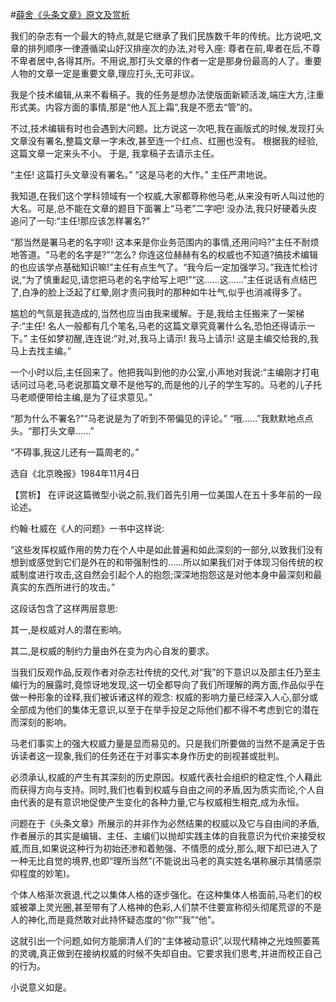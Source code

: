 #[薛舍《头条文章》原文及赏析](https://www.vrrw.net/wx/15256.html)

我们的杂志有一个最大的特点,就是它继承了我们民族数千年的传统。比方说吧,文章的排列顺序一律遵循梁山好汉排座次的办法,对号入座: 尊者在前,卑者在后,不尊不卑者居中,各得其所。不用说,那打头文章的作者一定是那身份最高的人了。重要人物的文章一定是重要文章,理应打头,无可非议。

我是个技术编辑,从来不看稿子。我的任务是想办法使版面新颖活泼,端庄大方,注重形式美。内容方面的事情,那是“他人瓦上霜”,我是不愿去“管”的。

不过,技术编辑有时也会遇到大问题。比方说这一次吧,我在画版式的时候,发现打头文章没有署名,整篇文章一字未改,甚至连一个红点、红圈也没有。 根据我的经验, 这篇文章一定来头不小。 于是, 我拿稿子去请示主任。

“主任! 这篇打头文章没有署名。” “这是马老的大作。” 主任严肃地说。

我知道,在我们这个学科领域有一个权威,大家都尊称他马老,从来没有听人叫过他的大名。可是,总不能在文章的题目下面署上“马老”二字吧! 没办法,我只好硬着头皮追问了一句:“主任!那应该怎样署名?”

“那当然是署马老的名字呗! 这本来是你业务范围内的事情,还用问吗?”主任不耐烦地答道。“马老的名字是?”“怎么? 你连这位赫赫有名的权威也不知道?搞技术编辑的也应该学点基础知识嘛!”主任有点生气了。“我今后一定加强学习。”我连忙检讨说,“为了慎重起见,请您把马老的名字给写上吧!”“这……这……”主任说话有点结巴了,白净的脸上泛起了红晕,刚才责问我时的那种如牛壮气,似乎也消减得多了。

尴尬的气氛是我造成的,当然也应当由我来缓解。于是,我给主任搬来了一架梯子:“主任! 名人一般都有几个笔名,马老的这篇文章究竟署什么名,恐怕还得请示一下。” 主任如梦初醒,连连说:“对,对,我马上请示! 我马上请示! 这是主编交给我的,我马上去找主编。”

一个小时以后,主任回来了。他把我叫到他的办公室,小声地对我说:“主编刚才打电话问过马老,马老说那篇文章不是他写的,而是他的儿子的学生写的。马老的儿子托马老顺便带给主编,是为了征求意见。”

“那为什么不署名?”“马老说是为了听到不带偏见的评论。” “哦……”我默默地点点头。“那打头文章……”

“不碍事,我这儿还有一篇周老的。”

选自《北京晚报》1984年11月4日



【赏析】 在评说这篇微型小说之前,我们首先引用一位美国人在五十多年前的一段论述。

约翰·杜威在《人的问题》一书中这样说:

“这些发挥权威作用的势力在个人中是如此普遍和如此深刻的一部分,以致我们没有想到或感觉到它们是外在的和带强制性的……所以如果我们对于体现习俗传统的权威制度进行攻击,这自然会引起个人的抱怨;深深地抱怨这是对他本身中最深刻和最真实的东西所进行的攻击。”

这段话包含了这样两层意思:

其一,是权威对人的潜在影响。

其二,是权威的制约力量由外在变为内心自发的要求。

当我们反观作品,反观作者对杂志社传统的交代,对“我”的下意识以及部主任乃至主编行为的展露时,竟惊讶地发现,这一切全都导向了我们所理解的两方面,作品似乎在做一种形象的诠释,我们被诉诸这样的观念: 权威的影响力量已经深入人心,部分或全部成为他们的集体无意识,以至于在举手投足之际他们都不得不考虑到它的潜在而深刻的影响。

马老们事实上的强大权威力量是显而易见的。只是我们所要做的当然不是满足于告诉读者这一现象,我们的任务还在于对事实本身作历史的剖视甚或批判。

必须承认,权威的产生有其深刻的历史原因。权威代表社会组织的稳定性,个人藉此而获得方向与支持。同时,我们也看到权威与自由之间的矛盾,因为质实而论,个人自由代表的是有意识地促使产生变化的各种力量,它与权威相生相克,成为永恒。

问题在于《头条文章》所展示的并非作为必然结果的权威以及它与自由间的矛盾,作者展示的其实是编辑、主任、主编们以抛却实践主体的自我意识为代价来接受权威,而且,如果说这种行为初始还渗和着勉强、不情愿的成分,那么,眼下却已进入了一种无比自觉的境界,也即“理所当然”(不能说出马老的真实姓名堪称展示其情感崇仰程度的妙笔)。

个体人格渐次衰退,代之以集体人格的逐步强化。在这种集体人格面前,马老们的权威被罩上灵光圈,甚至带有了人格神的色彩,人们禁不住要宣称彻头彻尾荒谬的不是人的神化,而是竟然敢对此持怀疑态度的“你”“我”“他”。

这就引出一个问题,如何方能廓清人们的“主体被动意识”,以现代精神之光烛照萎蔫的灵魂,真正做到在接纳权威的时候不失却自由。它要求我们思考,并进而校正自己的行为。

小说意义如是。

